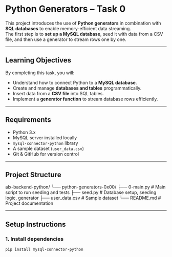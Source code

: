 # Python Generators – Task 0

This project introduces the use of **Python generators** in combination with **SQL databases** to enable memory-efficient data streaming.  
The first step is to **set up a MySQL database**, seed it with data from a CSV file, and then use a generator to stream rows one by one.

---

## Learning Objectives

By completing this task, you will:
- Understand how to connect Python to a **MySQL database**.
- Create and manage **databases and tables** programmatically.
- Insert data from a **CSV file** into SQL tables.
- Implement a **generator function** to stream database rows efficiently.

---

## Requirements

- Python 3.x
- MySQL server installed locally
- `mysql-connector-python` library
- A sample dataset (`user_data.csv`)
- Git & GitHub for version control

---

## Project Structure

alx-backend-python/
└── python-generators-0x00/
├── 0-main.py # Main script to run seeding and tests
├── seed.py # Database setup, seeding logic, generator
├── user_data.csv # Sample dataset
└── README.md # Project documentation


---

## Setup Instructions

### 1. Install dependencies

```bash
pip install mysql-connector-python


